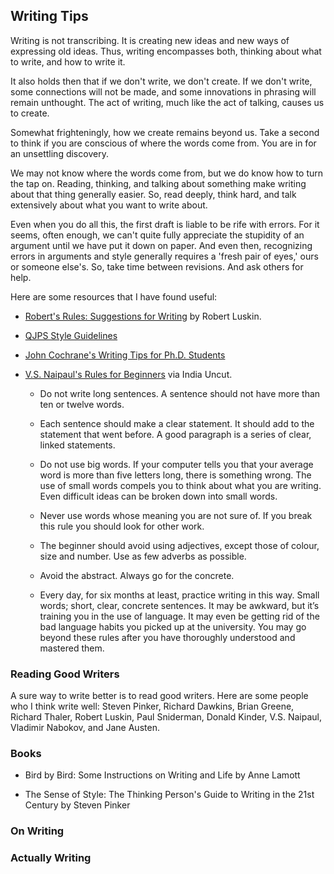 ## Writing Tips

Writing is not transcribing. It is creating new ideas and new ways of expressing old ideas. Thus, writing encompasses both, thinking about what to write, and how to write it.

It also holds then that if we don't write, we don't create. If we don't write, some connections will not be made, and some innovations in phrasing will remain unthought. The act of writing, much like the act of talking, causes us to create.

Somewhat frighteningly, how we create remains beyond us. Take a second to think if you are conscious of where the words come from. You are in for an unsettling discovery.

We may not know where the words come from, but we do know how to turn the tap on. Reading, thinking, and talking about something make writing about that thing generally easier. So, read deeply, think hard, and talk extensively about what you want to write about.

Even when you do all this, the first draft is liable to be rife with errors. For it seems, often enough, we can't quite fully appreciate the stupidity of an argument until we have put it down on paper. And even then, recognizing errors in arguments and style generally requires a 'fresh pair of eyes,' ours or someone else's. So, take time between revisions. And ask others for help.

Here are some resources that I have found useful:

* [Robert's Rules: Suggestions for Writing](lit/Roberts-Rules-January-2013.pdf) by Robert Luskin.</li>

* [QJPS Style Guidelines](lit/QJPS-Style-Guidelines.pdf)</a></li>

* [John Cochrane's Writing Tips for Ph.D. Students](lit/phd_paper_writing.pdf)

* [V.S. Naipaul's Rules for Beginners](http://www.indiauncut.com/iublog/article/vs-naipauls-advice-to-writers-rules-for-beginners/) via India Uncut.

    * Do not write long sentences. A sentence should not have more than ten or twelve words.
    
    * Each sentence should make a clear statement. It should add to the statement that went before. A good paragraph is a series of clear, linked statements.
 
    *  Do not use big words. If your computer tells you that your average word is more than five letters long, there is something wrong. The use of small words compels you to think about what you are writing. Even difficult ideas can be broken down into small words.
      
    *  Never use words whose meaning you are not sure of. If you break this rule you should look for other work.
      
    *  The beginner should avoid using adjectives, except those of colour, size and number. Use as few adverbs as possible.
      
    *  Avoid the abstract. Always go for the concrete.
    
    *  Every day, for six months at least, practice writing in this way. Small words; short, clear, concrete sentences. It may be awkward, but it’s training you in the use of language. It may even be getting rid of the bad language habits you picked up at the university. You may go beyond these rules after you have thoroughly understood and mastered them.</li>

### Reading Good Writers

A sure way to write better is to read good writers. Here are some people who I think write well: Steven Pinker, Richard Dawkins, Brian Greene, Richard Thaler, Robert Luskin, Paul Sniderman, Donald Kinder, V.S. Naipaul, Vladimir Nabokov, and Jane Austen.

### Books

* Bird by Bird: Some Instructions on Writing and Life by Anne Lamott

* The Sense of Style: The Thinking Person's Guide to Writing in the 21st Century by Steven Pinker

### On Writing

### Actually Writing


